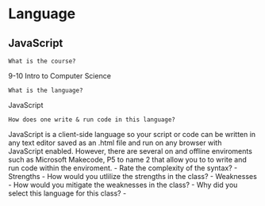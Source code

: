 # Language
## JavaScript
  
    What is the course? 

9-10 Intro to Computer Science

    What is the language?

JavaScript

    How does one write & run code in this language?
    
JavaScript is a client-side language so your script or code can be written in any text editor saved as an .html file and run on any browser with JavaScript enabled. However, there are several on and offline enviroments such as Microsoft Makecode, P5 to name 2 that allow you to to write and run code within the enviroment. 
    - Rate the complexity of the syntax?
    - Strengths
    - How would you utlilize the strengths in the class?
    - Weaknesses
    - How would you mitigate the weaknesses in the class?
    - Why did you select this language for this class?
    -
